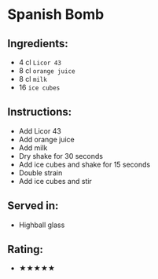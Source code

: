 # Spanish Bomb

## Ingredients:
- 4 cl `Licor 43`
- 8 cl `orange juice`
- 8 cl `milk`
- 16 `ice cubes`

## Instructions:
- Add Licor 43
- Add orange juice
- Add milk
- Dry shake for 30 seconds
- Add ice cubes and shake for 15 seconds
- Double strain
- Add ice cubes and stir

## Served in:
- Highball glass

## Rating:
- ★★★★★